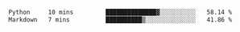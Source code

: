 <!--START_SECTION:waka-->

```txt
Python     10 mins         ██████████████▓░░░░░░░░░░   58.14 %
Markdown   7 mins          ██████████▒░░░░░░░░░░░░░░   41.86 %
```

<!--END_SECTION:waka-->
